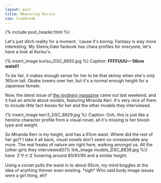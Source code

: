 ```yaml
---
layout: post
title: Measuring Kurisu
vim: linebreak
---
```


{% include post_header.html %}

Let's just ditch reality for a moment, 'cause it's boring. Fantasy is way more interesting. My Steins;Gate fanbook has chara profiles for everyone, let's have a look at Kurisu's.

{% insert_image kurisu_DSC_8850.jpg %}
Caption: **FFFFUUU— 56cm waist!!**

To be fair, it makes enough sense for her to be that skinny when she's only 160cm tall. Okabe towers over her, but it's a normal enough height for a Japanese female.

Now, the latest issue of [the (sydney) magazine](http://thesydneymagazine.smh.com.au/) came out last weekend, and it had an article about models, featuring Miranda Kerr. It's very nice of them to include little fact-boxes for her and the other models they interviewed.

{% insert_image kerr3_DSC_8829.jpg %}
Caption: Ooh, this is just like a heroine character profile from a visual novel, all it's missing is her blood-type and weight.

So Miranda Kerr is my height, and has a 61cm waist. Where did the rest of her go!? I take it all back, visual novels don't seem so unreasonable any more. The real freaks of nature are right here, walking amongst us. All the [other girls they interviewed]({% link_image models_DSC_8839.jpg %}) have ３サイズ hovering around 80/61/90 and a similar height.

Using a corset pulls the waist in to about 65cm, my mind boggles at the idea of anything thinner even existing. \*sigh\* Who said body image issues were a girl thing, eh?
